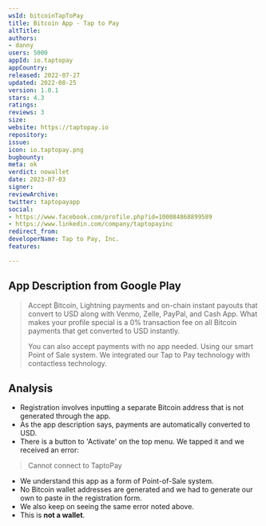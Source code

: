 ```yaml
---
wsId: bitcoinTapToPay
title: Bitcoin App - Tap to Pay
altTitle:
authors:
- danny
users: 5000
appId: io.taptopay
appCountry:
released: 2022-07-27
updated: 2022-08-25
version: 1.0.1
stars: 4.3
ratings: 
reviews: 3
size:
website: https://taptopay.io
repository:
issue:
icon: io.taptopay.png
bugbounty:
meta: ok
verdict: nowallet
date: 2023-07-03
signer:
reviewArchive:
twitter: taptopayapp
social:
- https://www.facebook.com/profile.php?id=100084868899589
- https://www.linkedin.com/company/taptopayinc
redirect_from:
developerName: Tap to Pay, Inc.
features:

---
```


## App Description from Google Play

> Accept ₿itcoin, Lightning payments and on-chain instant payouts that convert to USD along with Venmo, Zelle, PayPal, and Cash App. What makes your profile special is a 0% transaction fee on all Bitcoin payments that get converted to USD instantly.
>
> You can also accept payments with no app needed. Using our smart Point of Sale system. We integrated our Tap to Pay technology with contactless technology.

## Analysis

- Registration involves inputting a separate Bitcoin address that is not generated through the app.
- As the app description says, payments are automatically converted to USD.
- There is a button to 'Activate' on the top menu. We tapped it and we received an error:

> Cannot connect to TaptoPay

- We understand this app as a form of Point-of-Sale system.
- No Bitcoin wallet addresses are generated and we had to generate our own to paste in the registration form.
- We also keep on seeing the same error noted above.
- This is **not a wallet**.
